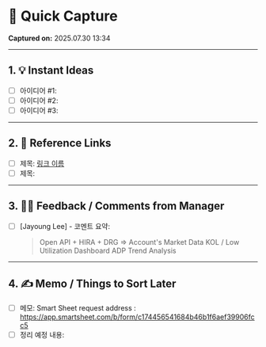 # 📝 Quick Capture

**Captured on:** 2025.07.30 13:34

---

## 1. 💡 Instant Ideas
- [ ] 아이디어 #1: 
- [ ] 아이디어 #2: 
- [ ] 아이디어 #3: 

---

## 2. 🔗 Reference Links
- [ ] 제목: [링크 이름](https://example.com)
- [ ] 제목: 

---

## 3. 🧑‍💼 Feedback / Comments from Manager
- [ ] [Jayoung Lee] - 코멘트 요약:
  > Open API + HIRA + DRG => Account's Market Data
	 KOL / Low Utilization Dashboard
	 ADP Trend Analysis
	 

---

## 4. ✍️ Memo / Things to Sort Later
- [ ] 메모: Smart Sheet request address : https://app.smartsheet.com/b/form/c174456541684b46b1f6aef39906fcc5
- [ ] 정리 예정 내용: 
